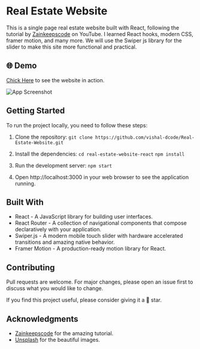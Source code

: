 # Real Estate Website
This is a single page real estate website built with React, following the tutorial by [Zainkeepscode](https://www.youtube.com/watch?v=edBx-fjgh4k&t=6s) on YouTube. I learned React hooks, modern CSS, framer motion, and many more. We will use the Swiper js library for the slider to make this site more functional and practical.

## 🌐 Demo

[Chick Here](https://real-estate-website-pied.vercel.app/) to see the website in action.

![App Screenshot](https://i.ibb.co/jL5mGnG/preview.png)

## Getting Started

To run the project locally, you need to follow these steps:

1. Clone the repository:
`git clone https://github.com/vishal-dcode/Real-Estate-Website.git`

2. Install the dependencies:
`cd real-estate-website-react`
`npm install`

3. Run the development server:
`npm start`

4. Open http://localhost:3000 in your web browser to see the application running.

## Built With
- React - A JavaScript library for building user interfaces.
- React Router - A collection of navigational components that compose declaratively with your application.
- Swiper.js - A modern mobile touch slider with hardware accelerated transitions and amazing native behavior.
- Framer Motion - A production-ready motion library for React.


## Contributing

Pull requests are welcome. For major changes, please open an issue first to discuss what you would like to change.

If you find this project useful, please consider giving it a 🌟 star.

## Acknowledgments

- [Zainkeepscode](https://www.youtube.com/watch?v=edBx-fjgh4k&t=6s) for the amazing tutorial.
- [Unsplash](https://unsplash.com/) for the beautiful images.
